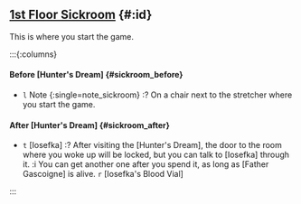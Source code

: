 ## [1st Floor Sickroom](@) {#:id}
This is where you start the game.

:::{:columns}

#### Before [Hunter's Dream] {#sickroom_before}
- `l` Note {:single=note_sickroom}
  :? On a chair next to the stretcher where you start the game.

#### After [Hunter's Dream] {#sickroom_after}
- `t` [Iosefka]
  :? After visiting the [Hunter's Dream], the door to the room where you woke up will be locked, but you can talk to [Iosefka] through it.
  :i You can get another one after you spend it, as long as [Father Gascoigne] is alive.
  `r` [Iosefka's Blood Vial]

:::